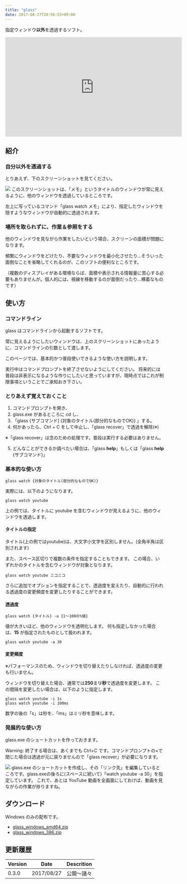 ```yaml
---
title: "glass"
date: 2017-08-27T20:56:53+09:00
---
```


<!-- # glass -->

指定ウィンドウ**以外**を透過するソフト。

<!--more-->

<iframe width="560" height="315" src="https://www.youtube.com/embed/i6QdyUeWey0" frameborder="0" allowfullscreen></iframe>

## 紹介

### 自分以外を透過する

とりあえず、下のスクリーンショットを見てください。

![](glass_1.png)
このスクリーンショットは、「メモ」というタイトルのウィンドウが常に見えるように、他のウィンドウを透過しているところです。

左上に写っているコマンド「glass watch メモ」により、指定したウィンドウを隠すようなウィンドウが自動的に透過されます。

### 場所を取られずに、作業＆参照をする

他のウィンドウを見ながら作業をしたいという場合、スクリーンの面積が問題になります。

頻繁にウィンドウをどけたり、不要なウィンドウを最小化させたり…そういった面倒なことを省略してくれるのが、このソフトの便利なところです。

（複数のディスプレイがある環境ならば、面積や表示される情報量に苦心する必要もありませんが。個人的には、視線を移動するのが面倒だったり…横着なものです）

## 使い方

### コマンドライン

glass はコマンドラインから起動するソフトです。

常に見えるようにしたいウィンドウは、上のスクリーンショットにあったように、コマンドラインの引数として渡します。

このページでは、基本的かつ普段使いできるような使い方を説明します。

実行中はコマンドプロンプトを終了させないようにしてください。
将来的には普段は非表示になるような作りにしたいと思っていますが、現時点ではこれが制限事項ということでご承知おき下さい。

### とりあえず覚えておくこと

1. コマンドプロンプトを開き、
2. glass.exe があるところに cd し、
3. 「glass {サブコマンド] {対象のタイトル(部分的なものでOK)} 」する。
4. 何かあったら、Ctrl + C をして中止し、「glass recover」で透過を解除(※)

※「glass recover」は念のための処理です。普段は実行する必要はありません。

5. どんなことができるか調べたい場合は、「glass **help**」もしくは「glass **help** {サブコマンド}」

### 基本的な使い方

```
glass watch {対象のタイトル(部分的なものでOK)}
```

実際には、以下のようになります。

```
glass watch youtube
```

上の例では、タイトルに youtube を含むウィンドウが見えるように、他のウィンドウを透過します。

#### タイトルの指定

タイトル(上の例ではyoutube)は、大文字小文字を区別しません。(全角半角は区別されます)

また、スペース区切りで複数の条件を指定することもできます。
この場合、いずれかのタイトルを含むウィンドウが対象となります。

```
glass watch youtube ニコニコ
```

さらに追加でオプションを指定することで、透過度を変えたり、自動的に行われる透過度の変更頻度を変更したりすることができます。

#### 透過度

```
glass watch {タイトル} -a {1～100の%値}
```

値が大きいほど、他のウィンドウを透明化します。
何も指定しなかった場合は、**15** が指定されたものとして扱われます。

```
glass watch youtube -a 30
```

#### 変更頻度

※パフォーマンスのため、ウィンドウを切り替えたりしなければ、透過度の変更も行いません。

ウィンドウを切り替えた場合、通常では**250ミリ秒**で透過度を変更します。
この間隔を変更したい場合は、以下のように指定します。

```
glass watch youtube -i 1s
glass watch youtube -i 100ms
```

数字の後の「s」は秒を、「ms」はミリ秒を意味します。

### 発展的な使い方

glass.exe のショートカットを作っておきます。

Warning: 終了する場合は、あくまでも Ctrl+C です。コマンドプロンプトの×で閉じた場合は透過が元に戻りませんので「glass recover」が必要になります。

![](glass_2.png)
glass.exe のショートカットを作成し、その「リンク先」を編集しているところです。glass.exeの後ろに(スペースに続いて)「watch youtube -a 30」を指定しています。
これで、あとは YouTube 動画を全画面にしておけば、動画を見ながらの作業が捗りますね。

## ダウンロード

Windows のみの配布です。

* [glass_windows_amd64.zip](https://github.com/ShuheiKubota/ShuheiKubota.github.io/releases/download/site/glass_windows_amd64.zip)
* [glass_windows_386.zip](https://github.com/ShuheiKubota/ShuheiKubota.github.io/releases/download/site/glass_windows_386.zip)

## 更新履歴

Version |    Date    | Descrition
------- | ---------- | ----
0.3.0   | 2017/08/27 | 公開～諸々
